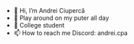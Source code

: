 - 👋 Hi, I’m Andrei Ciupercă
- 👀 Play around on my puter all day
- 🌱 College student
- 📫 How to reach me Discord: andrei.cpa

<!---
Andrei-Ciuperca/Andrei-Ciuperca is a ✨ special ✨ repository because its `README.md` (this file) appears on your GitHub profile.
You can click the Preview link to take a look at your changes.
--->
